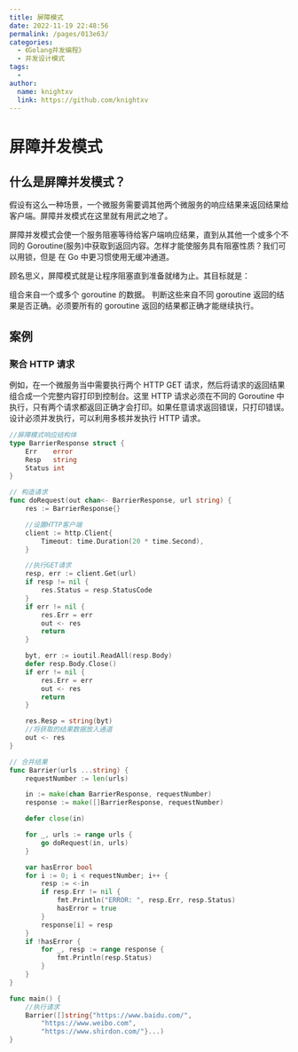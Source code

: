 ```yaml
---
title: 屏障模式
date: 2022-11-19 22:48:56
permalink: /pages/013e63/
categories:
  - 《Golang并发编程》
  - 并发设计模式
tags:
  - 
author: 
  name: knightxv
  link: https://github.com/knightxv
---
```

# 屏障并发模式

## 什么是屏障并发模式？

假设有这么一种场景，一个微服务需要调其他两个微服务的响应结果来返回结果给客户端。屏障并发模式在这里就有用武之地了。

屏障并发模式会使一个服务阻塞等待给客户端响应结果，直到从其他一个或多个不同的 Goroutine(服务)中获取到返回内容。怎样才能使服务具有阻塞性质？我们可以用锁，但是 在 Go 中更习惯使用无缓冲通道。

顾名思义，屏障模式就是让程序阻塞直到准备就绪为止。其目标就是：

组合来自一个或多个 goroutine 的数据。
判断这些来自不同 goroutine 返回的结果是否正确。必须要所有的 goroutine 返回的结果都正确才能继续执行。

## 案例

### 聚合 HTTP 请求

例如，在一个微服务当中需要执行两个 HTTP GET 请求，然后将请求的返回结果组合成一个完整内容打印到控制台。这里 HTTP 请求必须在不同的 Goroutine 中执行，只有两个请求都返回正确才会打印。如果任意请求返回错误，只打印错误。设计必须并发执行，可以利用多核并发执行 HTTP 请求。

```go
//屏障模式响应结构体
type BarrierResponse struct {
	Err    error
	Resp   string
	Status int
}

// 构造请求
func doRequest(out chan<- BarrierResponse, url string) {
	res := BarrierResponse{}

	//设置HTTP客户端
	client := http.Client{
		Timeout: time.Duration(20 * time.Second),
	}

	//执行GET请求
	resp, err := client.Get(url)
	if resp != nil {
		res.Status = resp.StatusCode
	}
	if err != nil {
		res.Err = err
		out <- res
		return
	}

	byt, err := ioutil.ReadAll(resp.Body)
	defer resp.Body.Close()
	if err != nil {
		res.Err = err
		out <- res
		return
	}

	res.Resp = string(byt)
	//将获取的结果数据放入通道
	out <- res
}

// 合并结果
func Barrier(urls ...string) {
	requestNumber := len(urls)

	in := make(chan BarrierResponse, requestNumber)
	response := make([]BarrierResponse, requestNumber)

	defer close(in)

	for _, urls := range urls {
		go doRequest(in, urls)
	}

	var hasError bool
	for i := 0; i < requestNumber; i++ {
		resp := <-in
		if resp.Err != nil {
			fmt.Println("ERROR: ", resp.Err, resp.Status)
			hasError = true
		}
		response[i] = resp
	}
	if !hasError {
		for _, resp := range response {
			fmt.Println(resp.Status)
		}
	}
}

func main() {
	//执行请求
	Barrier([]string{"https://www.baidu.com/",
		"https://www.weibo.com",
		"https://www.shirdon.com/"}...)
}
```

